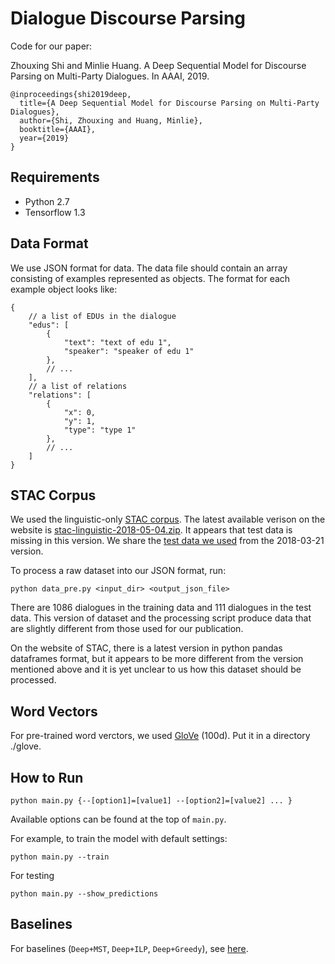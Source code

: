 # Dialogue Discourse Parsing

Code for our paper:

Zhouxing Shi and Minlie Huang. A Deep Sequential Model for Discourse Parsing on Multi-Party Dialogues. In AAAI, 2019.

```
@inproceedings{shi2019deep,
  title={A Deep Sequential Model for Discourse Parsing on Multi-Party Dialogues},
  author={Shi, Zhouxing and Huang, Minlie},
  booktitle={AAAI},
  year={2019}
}
```

## Requirements

* Python 2.7
* Tensorflow 1.3

## Data Format

We use JSON format for data. The data file should contain an array consisting of examples represented as objects. The format for each example object looks like:

```
{
    // a list of EDUs in the dialogue
    "edus": [ 
        {
            "text": "text of edu 1",
            "speaker": "speaker of edu 1"
        },    
        // ...
    ],
    // a list of relations
    "relations": [
        {
            "x": 0,
            "y": 1,
            "type": "type 1"
        },
        // ...
    ]
}
```

## STAC Corpus

We used the linguistic-only [STAC corpus](https://www.irit.fr/STAC/corpus.html). The latest available verison on the website is [stac-linguistic-2018-05-04.zip](https://www.irit.fr/STAC/stac-linguistic-2018-05-04.zip). It appears that test data is missing in this version. We share the [test data we used](https://drive.google.com/file/d/1rdUUyVxRZEgg8fKf2ILI2TDw8v6kAdYF/view?usp=sharing) from the 2018-03-21 version.


To process a raw dataset into our JSON format, run:

```
python data_pre.py <input_dir> <output_json_file>
```

There are 1086 dialogues in the training data and 111 dialogues in the test data. This version of dataset and the processing script produce data that are slightly different from those used for our publication. 

On the website of STAC, there is a latest version in python pandas dataframes format, but it appears to be more different from the version mentioned above and it is yet unclear to us how this dataset should be processed.

## Word Vectors

For pre-trained word verctors, we used [GloVe](https://nlp.stanford.edu/projects/glove/) (100d).
Put it in a directory ./glove.

## How to Run

```
python main.py {--[option1]=[value1] --[option2]=[value2] ... }
```

Available options can be found at the top of `main.py`.

For example, to train the model with default settings:

```
python main.py --train
```
For testing 
```
python main.py --show_predictions
```

## Baselines

For baselines (`Deep+MST`, `Deep+ILP`, `Deep+Greedy`), see [here](./baseline).

